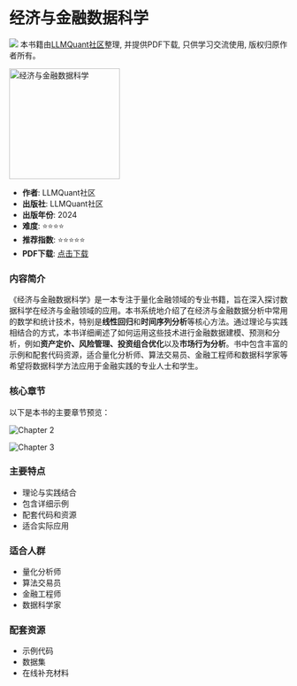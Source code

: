 # 经济与金融数据科学

![](https://fastly.jsdelivr.net/gh/bucketio/img3@main/2024/09/04/1725464231869-e0b2f727-2a0f-4270-bf6c-31ddc350426a.gif)
本书籍由[LLMQuant社区](https://llmquant.com/)整理, 并提供PDF下载, 只供学习交流使用, 版权归原作者所有。

<img src="1.png" alt="经济与金融数据科学" width="200"/>

- **作者**: LLMQuant社区
- **出版社**: LLMQuant社区
- **出版年份**: 2024
- **难度**: ⭐⭐⭐⭐
- **推荐指数**: ⭐⭐⭐⭐⭐
- **PDF下载**: [点击下载](https://asset.quant-wiki.com/pdf/%E3%80%90%E5%BC%80%E6%94%BE%E4%B9%A6%E3%80%91%E7%BB%8F%E6%B5%8E%E4%B8%8E%E9%87%91%E8%9E%8D%E6%95%B0%E6%8D%AE%E7%A7%91%E5%AD%A6.pdf)

### 内容简介

《经济与金融数据科学》是一本专注于量化金融领域的专业书籍，旨在深入探讨数据科学在经济与金融领域的应用。本书系统地介绍了在经济与金融数据分析中常用的数学和统计技术，特别是**线性回归**和**时间序列分析**等核心方法。通过理论与实践相结合的方式，本书详细阐述了如何运用这些技术进行金融数据建模、预测和分析，例如**资产定价、风险管理、投资组合优化**以及**市场行为分析**。书中包含丰富的示例和配套代码资源，适合量化分析师、算法交易员、金融工程师和数据科学家等希望将数据科学方法应用于金融实践的专业人士和学生。

### 核心章节

以下是本书的主要章节预览：

![Chapter 2](2.png)

![Chapter 3](3.png)

### 主要特点

- 理论与实践结合
- 包含详细示例
- 配套代码和资源
- 适合实际应用

### 适合人群

- 量化分析师
- 算法交易员
- 金融工程师
- 数据科学家

### 配套资源

- 示例代码
- 数据集
- 在线补充材料